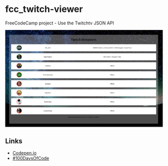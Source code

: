 # fcc_twitch-viewer
FreeCodeCamp project - Use the Twitchtv JSON API

![Screenshot](assets/img/screenshot.png)



## Links

- [Codepen.io](https://codepen.io/WojtekWernicki/full/PWmPBQ/)
- [#100DaysOfCode](https://github.com/WojtekWernicki/100-days-of-code/blob/master/log.md)